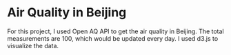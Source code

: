 # Air Quality in Beijing

For this project, I used Open AQ API to get the air quality in Beijing. The total measurements are 100, which would be updated every day. I used d3.js to visualize the data.
 
